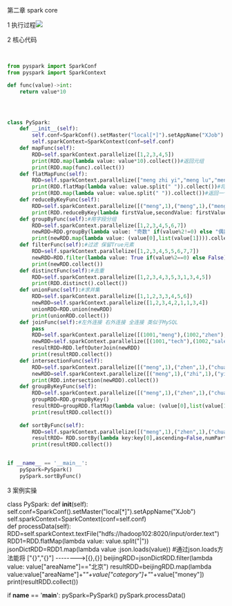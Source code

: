 第二章 spark core

 1 执行过程![](C:\Users\Administrator\Desktop\wordcount的执行过程.png)

2 核心代码

​	

```python
from pyspark import SparkConf
from pyspark import SparkContext

def func(value)->int:
    return value*10




class PySpark:
    def __init__(self):
        self.conf=SparkConf().setMaster("local[*]").setAppName("XJob")
        self.sparkContext=SparkContext(conf=self.conf)
    def mapFunc(self):
        RDD=self.sparkContext.parallelize([1,2,3,4,5])
        print(RDD.map(lambda value: value*10).collect())#返回元组
        print(RDD.map(func).collect())       
    def flatMapFunc(self):
        RDD=self.sparkContext.parallelize(["meng zhi yi","meng lu","meng zhen chuan"])
        print(RDD.flatMap(lambda value: value.split(" ")).collect())#将map的结果降维
        print(RDD.map(lambda value: value.split(" ")).collect())#返回一个个元组形式
    def reduceByKeyFunc(self):
        RDD=self.sparkContext.parallelize([("meng",1),("meng",1),("meng",1),("zhen",1),("chuan",1),("chuan",1)])#先按照key排序,再两两遍历
        print(RDD.reduceByKey(lambda firstValue,secondValue: firstValue+secondValue).collect())
    def groupByFunc(self):#用字段分组
        RDD=self.sparkContext.parallelize([1,2,3,4,5,6,7])
        newRDD=RDD.groupBy(lambda value: "奇数" if(value%2!=0) else "偶数")
        print(newRDD.map(lambda value: (value[0],list(value[1]))).collect())
    def filterFunc(self):#过滤 保留True元素
        RDD=self.sparkContext.parallelize([1,2,3,4,5,5,6,7,7])
        newRDD=RDD.filter(lambda value: True if(value%2==0) else False)
        print(newRDD.collect())
    def distinctFunc(self):#去重
        RDD=self.sparkContext.parallelize([1,2,3,4,3,5,3,1,3,4,5])
        print(RDD.distinct().collect())
    def unionFunc(self):#求并集
        RDD=self.sparkContext.parallelize([1,1,2,3,3,4,5,6])
        newRDD=self.sparkContext.parallelize([1,2,3,4,2,1,1,3,4])
        unionRDD=RDD.union(newRDD)
        print(unionRDD.collect())
    def joinFunc(self):#左外连接 右外连接 全连接 类似于MySQL
        pass
        RDD=self.sparkContext.parallelize([(1001,"meng"),(1002,"zhen"),(1003,"chuan")])
        newRDD=self.sparkContext.parallelize([(1001,"tech"),(1002,"sale")])
        resultRDD=RDD.leftOuterJoin(newRDD)
        print(resultRDD.collect())
    def intersectionFunc(self):
        RDD=self.sparkContext.parallelize([("meng",1),("zhen",1),("chuan",1)])
        newRDD=self.sparkContext.parallelize([("meng",1),("zhi",1),("yi",1)])
        print(RDD.intersection(newRDD).collect())
    def groupByKeyFunc(self):
        RDD=self.sparkContext.parallelize([("meng",1),("zhen",1),("chuan",1),("meng",1),("zhi",1),("yi",1)])
        groupRDD=RDD.groupByKey()
        resultRDD=groupRDD.flatMap(lambda value: (value[0],list(value[1])))
        print(resultRDD.collect()) 
 
    def sortByFunc(self):
        RDD=self.sparkContext.parallelize([("meng",1),("zhen",1),("chuan",1),("meng",1),("meng",1),("chuan",1)])
        resultRDD= RDD.sortBy(lambda key:key[0],ascending=False,numPartitions=2)
        print(resultRDD.collect())


if __name__ == '__main__':
    pySpark=PySpark()
    pySpark.sortByFunc()

```

3 案例实操






class PySpark:
    def __init__(self):
        self.conf=SparkConf().setMaster("local[*]").setAppName("XJob")
        self.sparkContext=SparkContext(conf=self.conf)     
    def processData(self):
        RDD=self.sparkContext.textFile("hdfs://hadoop102:8020/input/order.text")
        RDD1=RDD.flatMap(lambda value: value.split("|"))
        jsonDictRDD=RDD1.map(lambda value :json.loads(value))   #通过json.loads方法能将 ["{}","{}"] -------->[{},{}]
        beijingRDD=jsonDictRDD.filter(lambda value: value["areaName"]=="北京")
        resultRDD=beijingRDD.map(lambda value:value["areaName"]+"_"+value["category"]+"_"+value["money"])
        print(resultRDD.collect())
        
if __name__ == '__main__':
    pySpark=PySpark()
    pySpark.processData()
